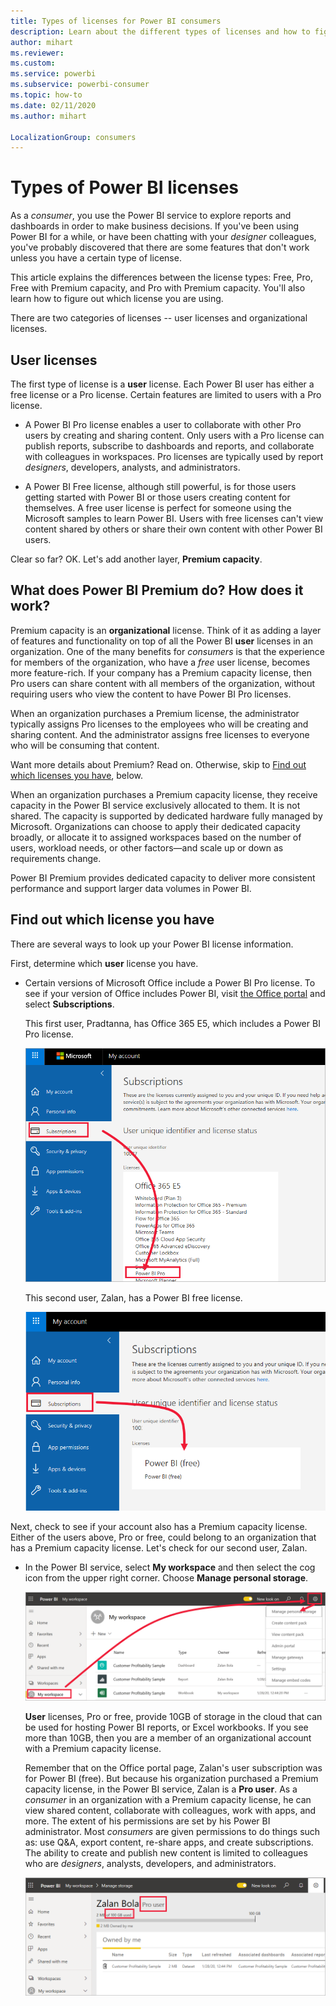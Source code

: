```yaml
---
title: Types of licenses for Power BI consumers
description: Learn about the different types of licenses and how to figure out which you have.
author: mihart
ms.reviewer:  
ms.custom:  
ms.service: powerbi
ms.subservice: powerbi-consumer
ms.topic: how-to
ms.date: 02/11/2020
ms.author: mihart

LocalizationGroup: consumers
---
```


# Types of Power BI licenses
As a *consumer*, you use the Power BI service to explore reports and dashboards in order to make business decisions. If you've been using Power BI for a while, or have been chatting with your *designer* colleagues, you've probably discovered that there are some features that don't work unless you have a certain type of license. 

This article explains the differences between the license types: Free, Pro, Free with Premium capacity, and Pro with Premium capacity. You'll also learn how to figure out which license you are using.  

There are two categories of licenses -- user licenses and organizational licenses. 

## User licenses
The first type of license is a **user** license. Each Power BI user has either a free license or a Pro license. Certain features are limited to users with a Pro license.  

- A Power BI Pro license enables a user to collaborate with other Pro users by creating and sharing content. Only users with a Pro license can publish reports, subscribe to dashboards and reports, and collaborate with colleagues in workspaces. Pro licenses are typically used by report *designers*, developers, analysts, and administrators.


- A Power BI Free license, although still powerful, is for those users getting started with Power BI or those users creating content for themselves. A free user license is perfect for someone using the Microsoft samples to learn Power BI. Users with free licenses can't view content shared by others or share their own content with other Power BI users.  

Clear so far?  OK. Let's add another layer, **Premium capacity**.

## What does Power BI Premium do? How does it work?
Premium capacity is an **organizational** license. Think of it as adding a layer of features and functionality on top of all the Power BI **user** licenses in an organization. One of the many benefits for *consumers* is that the experience for members of the organization, who have a *free* user license, becomes more feature-rich. If your company has a Premium capacity license, then Pro users can share content with all members of the organization, without requiring users who view the content to have Power BI Pro licenses.   

When an organization purchases a Premium license, the administrator typically assigns Pro licenses to the employees who will be creating and sharing content. And the administrator assigns free licenses to everyone who will be consuming that content.  

Want more details about Premium? Read on. Otherwise, skip to [Find out which licenses you have](#find-out-which-license-you-have), below.

When an organization purchases a Premium capacity license, they receive capacity in the Power BI service exclusively allocated to them. It is not shared. The capacity is supported by dedicated hardware fully managed by Microsoft. Organizations can choose to apply their dedicated capacity broadly, or allocate it to assigned workspaces based on the number of users, workload needs, or other factors—and scale up or down as requirements change.

Power BI Premium provides dedicated capacity to deliver more consistent performance and support larger data volumes in Power BI. 


## Find out which license you have
There are several ways to look up your Power BI license information. 

First, determine which **user** license you have.

- Certain versions of Microsoft Office include a Power BI Pro license.  To see if your version of Office includes Power BI, visit [the Office portal](https://portal.office.com/account) and select **Subscriptions**.

    This first user, Pradtanna, has Office 365 E5, which includes a Power BI Pro license.

    ![Office portal subscriptions tab](media/end-user-license/power-bi-license-office.png)

    This second user, Zalan, has a Power BI free license. 

    ![Office portal subscriptions tab](media/end-user-license/power-bi-license-free.png)

Next, check to see if your account also has a Premium capacity license. Either of the users above, Pro or free, could belong to an organization that has a Premium capacity license.  Let's check for our second user, Zalan.  

- In the Power BI service, select **My workspace** and then select the cog icon from the upper right corner. Choose **Manage personal storage**.

    ![Cog Settings menu displays](media/end-user-license/power-bi-license-personal.png)

    **User** licenses, Pro or free, provide 10GB of storage in the cloud that can be used for hosting Power BI reports, or Excel workbooks. If you see more than 10GB, then you are a member of an organizational account with a Premium capacity license.

    Remember that on the Office portal page, Zalan's user subscription was for Power BI (free). But because his organization purchased a Premium capacity license, in the Power BI service, Zalan is a **Pro user**. As a *consumer* in an organization with a Premium capacity license, he can view shared content, collaborate with colleagues, work with apps, and more. The extent of his permissions are set by his Power BI administrator. Most *consumers* are given permissions to do things such as: use Q&A, export content, re-share apps, and create subscriptions.  The ability to create and publish new content is limited to colleagues who are *designers*, analysts, developers, and administrators.   <!-- how can he be Pro if I assigned him a Free account in the O365 portal?  Is he a Pro user with consumer permissions? -->

    ![Manage storage showing 100GB](media/end-user-license/power-bi-license-100gb.png)
